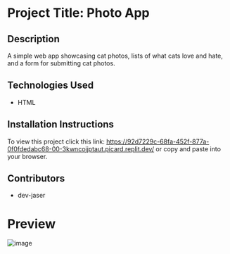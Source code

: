 # Project Title: Photo App

## Description
A simple web app showcasing cat photos, lists of what cats love and hate, and a form for submitting cat photos.

## Technologies Used
- HTML

## Installation Instructions
To view this project click this link: https://92d7229c-68fa-452f-877a-0f0fdedabc68-00-3kwncojjptaut.picard.replit.dev/ or copy and paste into your browser.

## Contributors
- dev-jaser

# Preview
![image](https://github.com/user-attachments/assets/00440603-17d5-4cec-a3f8-92a3dc103b77)
